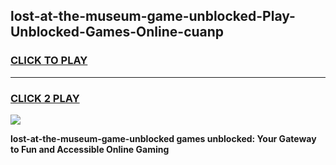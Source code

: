 
## lost-at-the-museum-game-unblocked-Play-Unblocked-Games-Online-cuanp
<h3>
<a href="https://premium76.site?title=lost-at-the-museum-game-unblocked&ref=24A">CLICK TO PLAY</a></h3>
<hr>

<h3>
<a href="https://premium76.site?title=lost-at-the-museum-game-unblocked&ref=24A">CLICK 2 PLAY</a>
  
</h3>

<a href="https://premium76.site?title=lost-at-the-museum-game-unblocked&ref=24A"><img src="https://clearcache.store/games.png"></a>


**lost-at-the-museum-game-unblocked games unblocked: Your Gateway to Fun and Accessible Online Gaming**

